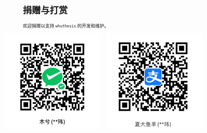 # 捐赠与打赏

欢迎捐赠以支持 `whuthesis` 的开发和维护。

<div style="display:flex; justify-content: center;">
    <img src="../figures/wechat-qrcode.png" style="width:300px; margin-right:20px;" />
    <img src="../figures/alipay-qrcode.png" style="width:300px;" />
</div>